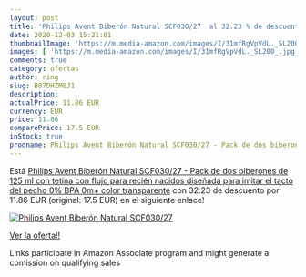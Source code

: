 ```yaml
---
layout: post
title: 'Philips Avent Biberón Natural SCF030/27  al 32.23 % de descuento'
date: 2020-12-03 15:21:01
thumbnailImage: 'https://m.media-amazon.com/images/I/31mfRgVpVdL._SL200_.jpg'
images: [ 'https://m.media-amazon.com/images/I/31mfRgVpVdL._SL200_.jpg' ]
comments: true
category: ofertas
author: ring
slug: B07DHZM8J1
description:
actualPrice: 11.86 EUR
currency: EUR
price: 11.86
comparePrice: 17.5 EUR
inStock: true
prodname: Philips Avent Biberón Natural SCF030/27 - Pack de dos biberones de 125 ml con tetina con flujo para recién nacidos  diseñada para imitar el tacto del pecho  0% BPA  0m+  color transparente
---
```


Está [Philips Avent Biberón Natural SCF030/27 - Pack de dos biberones de 125 ml con tetina con flujo para recién nacidos  diseñada para imitar el tacto del pecho  0% BPA  0m+  color transparente](https://www.amazon.es/dp/B07DHZM8J1/?tag=tolees-21) con 32.23 de descuento por 11.86 EUR (original: 17.5 EUR) en el siguiente enlace!

[![Philips Avent Biberón Natural SCF030/27 ](https://m.media-amazon.com/images/I/31mfRgVpVdL._SL200_.jpg)](https://www.amazon.es/dp/B07DHZM8J1/?tag=tolees-21)

[Ver la oferta!!](https://www.amazon.es/dp/B07DHZM8J1/?tag=tolees-21)

Links participate in Amazon Associate program and might generate a comission on qualifying sales


